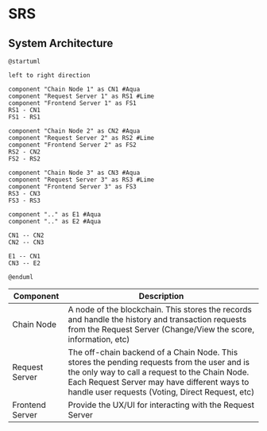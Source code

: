# SRS

## System Architecture
```plantuml
@startuml

left to right direction

component "Chain Node 1" as CN1 #Aqua
component "Request Server 1" as RS1 #Lime
component "Frontend Server 1" as FS1
RS1 - CN1
FS1 - RS1

component "Chain Node 2" as CN2 #Aqua
component "Request Server 2" as RS2 #Lime
component "Frontend Server 2" as FS2
RS2 - CN2
FS2 - RS2

component "Chain Node 3" as CN3 #Aqua
component "Request Server 3" as RS3 #Lime
component "Frontend Server 3" as FS3
RS3 - CN3
FS3 - RS3

component ".." as E1 #Aqua
component ".." as E2 #Aqua

CN1 -- CN2
CN2 -- CN3

E1 -- CN1
CN3 -- E2

@enduml
```

| Component | Description |
| --- | --- |
| Chain Node | A node of the blockchain. This stores the records and handle the history and transaction requests from the Request Server (Change/View the score, information, etc) |
| Request Server | The off-chain backend of a Chain Node. This stores the pending requests from the user and is the only way to call a request to the Chain Node. Each Request Server may have different ways to handle user requests (Voting, Direct Request, etc) |
| Frontend Server | Provide the UX/UI for interacting with the Request Server |